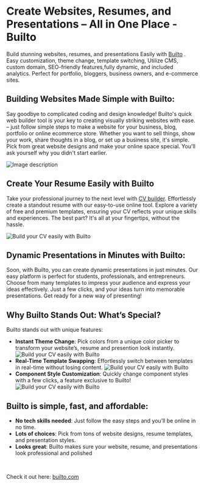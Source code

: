 # Create Websites, Resumes, and Presentations – All in One Place - Builto

Build stunning websites, resumes, and presentations Easily with [Builto](https://builto.com?ref=github_safdar) . Easy customization, theme change, template switching, Utilize CMS, custom domain, SEO-friendly features,fully dynamic, and included analytics. Perfect for portfolio, bloggers, business owners, and e-commerce sites.

## Building Websites Made Simple with Builto:

Say goodbye to complicated coding and design knowledge! Builto's quick web builder tool is your key to creating visually striking websites with ease. – just follow simple steps to make a website for your business, blog, portfolio or online ecommerce store. Whether you want to sell things, show your work, share thoughts in a blog, or set up a business site, it's simple. Pick from great website designs and make your online space special. You'll ask yourself why you didn't start earlier.

![Image description](https://dev-to-uploads.s3.amazonaws.com/uploads/articles/7y0ol3gof4gxqy8v049w.png)

## Create Your Resume Easily with Builto

Take your professional journey to the next level with [CV builder](https://builto.com?ref=github_safdar). Effortlessly create a standout resume with our easy-to-use online tool. Explore a variety of free and premium templates, ensuring your CV reflects your unique skills and experiences. The best part? It's all at your fingertips, without the hassle.

![Build your CV easily with Builto](https://dev-to-uploads.s3.amazonaws.com/uploads/articles/zf979xkuk3wyrkis1ths.png)

## Dynamic Presentations in Minutes with Builto:

Soon, with Builto, you can create dynamic presentations in just minutes. Our easy platform is perfect for students, professionals, and entrepreneurs. Choose from many templates to impress your audience and express your ideas effectively. Just a few clicks, and your ideas turn into memorable presentations. Get ready for a new way of presenting!

## Why Builto Stands Out: What’s Special?

Builto stands out with unique features:

-   **Instant Theme Change**: Pick colors from a unique color picker to transform your website’s, resume and presention look instantly.
    ![Build your CV easily with Builto](https://miro.medium.com/v2/resize:fit:1400/format:webp/1*FIEDvmOVlazq_M-L9ugFVg.png)
-   **Real-Time Template Swapping**: Effortlessly switch between templates in real-time without losing content.
    ![Build your CV easily with Builto](https://miro.medium.com/v2/resize:fit:1400/format:webp/1*RbWKJ6UuqwKWY9xQDsTAyg.png)
-   **Component Style Customization**: Quickly change component styles with a few clicks, a feature exclusive to Builto!
    ![Build your CV easily with Builto](https://miro.medium.com/v2/resize:fit:1400/format:webp/1*wDfziJ4A_z0HYWJG4r0gvQ.png)

## Builto is simple, fast, and affordable:

-   **No tech skills needed**: Just follow the easy steps and you’ll be online in no time.
-   **Lots of choices**: Pick from tons of website designs, resume templates, and presentation styles.
-   **Looks great**: Builto makes sure your website, resume, and presentations look professional and polished

<br/>

Check it out here: [builto.com](https://builto.com?ref=github_safdar)
